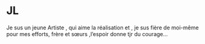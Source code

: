 # JL
Je sus un jeune Artiste , qui aime la réalisation et , je sus fière de moi-même pour mes efforts, frère et sœurs  ,l’espoir donne tjr du courage...
